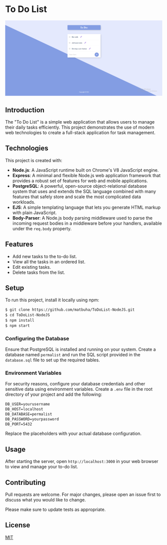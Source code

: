 # To Do List

![Example](images/Example.png)

## Introduction
The "To Do List" is a simple web application that allows users to manage their daily tasks efficiently. This project demonstrates the use of modern web technologies to create a full-stack application for task management.

## Technologies
This project is created with:
- **Node.js**: A JavaScript runtime built on Chrome's V8 JavaScript engine.
- **Express**: A minimal and flexible Node.js web application framework that provides a robust set of features for web and mobile applications.
- **PostgreSQL**: A powerful, open-source object-relational database system that uses and extends the SQL language combined with many features that safely store and scale the most complicated data workloads.
- **EJS**: A simple templating language that lets you generate HTML markup with plain JavaScript.
- **Body-Parser**: A Node.js body parsing middleware used to parse the incoming request bodies in a middleware before your handlers, available under the `req.body` property.

## Features
- Add new tasks to the to-do list.
- View all the tasks in an ordered list.
- Edit existing tasks.
- Delete tasks from the list.

## Setup
To run this project, install it locally using npm:

```bash
$ git clone https://github.com/matbuha/ToDoList-NodeJS.git
$ cd ToDoList-NodeJS
$ npm install
$ npm start
```

### Configuring the Database
Ensure that PostgreSQL is installed and running on your system. Create a database named `permalist` and run the SQL script provided in the `database.sql` file to set up the required tables.

### Environment Variables
For security reasons, configure your database credentials and other sensitive data using environment variables. Create a `.env` file in the root directory of your project and add the following:

```plaintext
DB_USER=yourusername
DB_HOST=localhost
DB_DATABASE=permalist
DB_PASSWORD=yourpassword
DB_PORT=5432
```

Replace the placeholders with your actual database configuration.

## Usage
After starting the server, open `http://localhost:3000` in your web browser to view and manage your to-do list.

## Contributing
Pull requests are welcome. For major changes, please open an issue first to discuss what you would like to change.

Please make sure to update tests as appropriate.

## License
[MIT](https://choosealicense.com/licenses/mit/)
